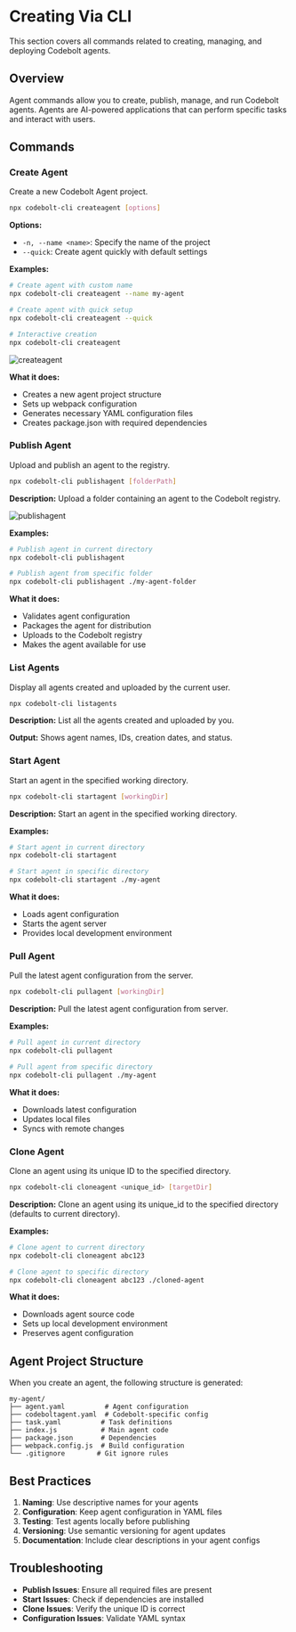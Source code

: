 # Creating Via CLI

This section covers all commands related to creating, managing, and deploying Codebolt agents.

## Overview

Agent commands allow you to create, publish, manage, and run Codebolt agents. Agents are AI-powered applications that can perform specific tasks and interact with users.

## Commands

### Create Agent
Create a new Codebolt Agent project.

```bash
npx codebolt-cli createagent [options]
```

**Options:**
- `-n, --name <name>`: Specify the name of the project
- `--quick`: Create agent quickly with default settings

**Examples:**
```bash
# Create agent with custom name
npx codebolt-cli createagent --name my-agent

# Create agent with quick setup
npx codebolt-cli createagent --quick

# Interactive creation
npx codebolt-cli createagent
```

![createagent](/customagent/createagent.png)



**What it does:**
- Creates a new agent project structure
- Sets up webpack configuration
- Generates necessary YAML configuration files
- Creates package.json with required dependencies

### Publish Agent
Upload and publish an agent to the registry.

```bash
npx codebolt-cli publishagent [folderPath]
```

**Description:** Upload a folder containing an agent to the Codebolt registry.


![publishagent](/customagent/publishagent.png)

**Examples:**
```bash
# Publish agent in current directory
npx codebolt-cli publishagent

# Publish agent from specific folder
npx codebolt-cli publishagent ./my-agent-folder
```

**What it does:**
- Validates agent configuration
- Packages the agent for distribution
- Uploads to the Codebolt registry
- Makes the agent available for use

### List Agents
Display all agents created and uploaded by the current user.

```bash
npx codebolt-cli listagents
```

**Description:** List all the agents created and uploaded by you.

**Output:** Shows agent names, IDs, creation dates, and status.

### Start Agent
Start an agent in the specified working directory.

```bash
npx codebolt-cli startagent [workingDir]
```

**Description:** Start an agent in the specified working directory.

**Examples:**
```bash
# Start agent in current directory
npx codebolt-cli startagent

# Start agent in specific directory
npx codebolt-cli startagent ./my-agent
```

**What it does:**
- Loads agent configuration
- Starts the agent server
- Provides local development environment

### Pull Agent
Pull the latest agent configuration from the server.

```bash
npx codebolt-cli pullagent [workingDir]
```

**Description:** Pull the latest agent configuration from server.

**Examples:**
```bash
# Pull agent in current directory
npx codebolt-cli pullagent

# Pull agent from specific directory
npx codebolt-cli pullagent ./my-agent
```

**What it does:**
- Downloads latest configuration
- Updates local files
- Syncs with remote changes

### Clone Agent
Clone an agent using its unique ID to the specified directory.

```bash
npx codebolt-cli cloneagent <unique_id> [targetDir]
```

**Description:** Clone an agent using its unique_id to the specified directory (defaults to current directory).

**Examples:**
```bash
# Clone agent to current directory
npx codebolt-cli cloneagent abc123

# Clone agent to specific directory
npx codebolt-cli cloneagent abc123 ./cloned-agent
```

**What it does:**
- Downloads agent source code
- Sets up local development environment
- Preserves agent configuration

## Agent Project Structure

When you create an agent, the following structure is generated:

```
my-agent/
├── agent.yaml          # Agent configuration
├── codeboltagent.yaml  # Codebolt-specific config
├── task.yaml          # Task definitions
├── index.js           # Main agent code
├── package.json       # Dependencies
├── webpack.config.js  # Build configuration
└── .gitignore        # Git ignore rules
```

## Best Practices

1. **Naming**: Use descriptive names for your agents
2. **Configuration**: Keep agent configuration in YAML files
3. **Testing**: Test agents locally before publishing
4. **Versioning**: Use semantic versioning for agent updates
5. **Documentation**: Include clear descriptions in your agent configs

## Troubleshooting

- **Publish Issues**: Ensure all required files are present
- **Start Issues**: Check if dependencies are installed
- **Clone Issues**: Verify the unique ID is correct
- **Configuration Issues**: Validate YAML syntax
